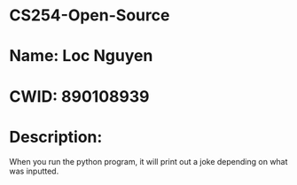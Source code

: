 # CS254-Open-Source
# Name: Loc Nguyen
# CWID: 890108939
# Description: 
When you run the python program, it will print out a joke depending on what was inputted.
